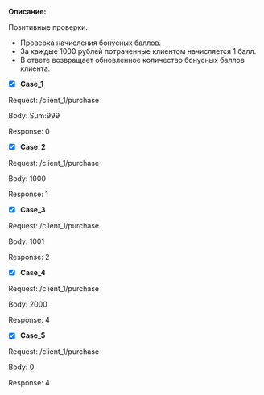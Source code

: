 **Описание:**

Позитивные проверки.
- Проверка начисления бонусных баллов.
- За каждые 1000 рублей потраченные клиентом начисляется 1 балл. 
- В ответе возвращает обновленное количество бонусных баллов клиента.

<!-- TODO-IST:START -->
* [x] **Case_1**

Request: /client_1/purchase

Body: Sum:999

Response: 0

* [x] **Case_2**

Request: /client_1/purchase

Body: 1000

Response: 1

* [x] **Case_3**

Request: /client_1/purchase

Body: 1001

Response: 2

* [x] **Case_4**

Request: /client_1/purchase

Body: 2000

Response: 4

* [x] **Case_5**

Request: /client_1/purchase

Body: 0

Response: 4

<!-- TODO-IST:END -->
